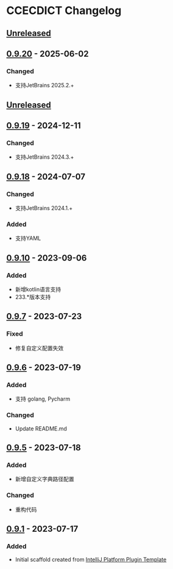 <!-- Keep a Changelog guide -> https://keepachangelog.com -->

# CCECDICT Changelog
## [Unreleased]
## [0.9.20] - 2025-06-02

### Changed

- 支持JetBrains 2025.2.+

## [Unreleased]
## [0.9.19] - 2024-12-11

### Changed

- 支持JetBrains 2024.3.+

## [0.9.18] - 2024-07-07

### Changed

- 支持JetBrains 2024.1.+

### Added

- 支持YAML

## [0.9.10] - 2023-09-06

### Added

- 新增kotlin语言支持
- 233.*版本支持

## [0.9.7] - 2023-07-23

### Fixed

- 修复自定义配置失效

## [0.9.6] - 2023-07-19

### Added

- 支持 golang, Pycharm

### Changed

- Update README.md

## [0.9.5] - 2023-07-18

### Added

- 新增自定义字典路径配置

### Changed

- 重构代码

## [0.9.1] - 2023-07-17

### Added

- Initial scaffold created from [IntelliJ Platform Plugin Template](https://github.com/JetBrains/intellij-platform-plugin-template)

[Unreleased]: https://github.com/PonKing66/CCECDICT/compare/v0.9.18...HEAD
[0.9.20]: https://github.com/PonKing66/CCECDICT/commits/v0.9.20
[0.9.19]: https://github.com/PonKing66/CCECDICT/commits/v0.9.19
[0.9.18]: https://github.com/PonKing66/CCECDICT/commits/v0.9.18
[0.9.17]: https://github.com/PonKing66/CCECDICT/commits/v0.9.17
[0.9.10]: https://github.com/PonKing66/CCECDICT/commits/v0.9.10
[0.9.7]: https://github.com/PonKing66/CCECDICT/commits/v0.9.7
[0.9.6]: https://github.com/PonKing66/CCECDICT/commits/v0.9.6
[0.9.5]: https://github.com/PonKing66/CCECDICT/commits/v0.9.5
[0.9.1]: https://github.com/PonKing66/CCECDICT/commits/v0.9.1
